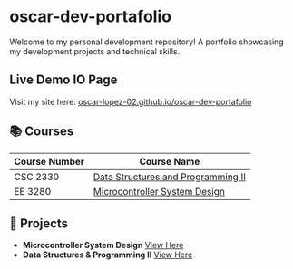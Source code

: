 # oscar-dev-portafolio

 Welcome to my personal development repository! 
 A portfolio showcasing my development projects and technical skills.

## Live Demo IO Page
Visit my site here: [oscar-lopez-02.github.io/oscar-dev-portafolio](https://oscar-lopez-02.github.io/oscar-dev-portafolio)  

## 📚 Courses  

| Course Number | Course Name |  
|--------------|-------------|  
| CSC 2330 | [Data Structures and Programming II]([https://oscar-lopez-02.github.io/oscar-dev-portafolio/Data-Structures-and-Programming-2/Data-Structures-and-Programming-2.html) |  
| EE 3280 | [Microcontroller System Design](https://oscar-lopez-02.github.io/oscar-dev-portafolio/Microcontroller-System-Design/Microcontroller-System-Design.html) |
 

## 📂 Projects  
- **Microcontroller System Design**  [View Here](Microcontroller-System-Design/)  
- **Data Structures & Programming II** [View Here](Data-Structures-and-Programming-2/)  
